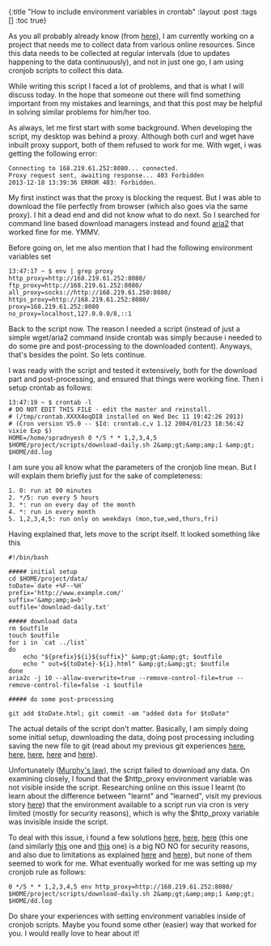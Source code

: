 {:title "How to include environment variables in crontab"
 :layout :post
 :tags  []
 :toc true}

As you all probably already know (from [here](http://www.golb.in/git-week-part-1-13.html)), I am currently working on a project that needs me to collect data from various online resources. Since this data needs to be collected at regular intervals (due to updates happening to the data continuously), and not in just one go, I am using cronjob scripts to collect this data.

While writing this script I faced a lot of problems, and that is what I will discuss today. In the hope that someone out there will find something important from my mistakes and learnings, and that this post may be helpful in solving similar problems for him/her too.

As always, let me first start with some background. When developing the script, my desktop was behind a proxy. Although both curl and wget have inbuilt proxy support, both of them refused to work for me. With wget, i was getting the following error:

```
Connecting to 168.219.61.252:8080... connected.
Proxy request sent, awaiting response... 403 Forbidden
2013-12-18 13:39:36 ERROR 403: Forbidden.
```

My first instinct was that the proxy is blocking the request. But I was able to download the file perfectly from browser (which also goes via the same proxy). I hit a dead end and did not know what to do next. So I searched for command line based download managers instead and found [aria2](http://aria2.sourceforge.net/) that worked fine for me. YMMV.

Before going on, let me also mention that I had the following environment variables set

```
13:47:17 ~ $ env | grep proxy
http_proxy=http://168.219.61.252:8080/
ftp_proxy=http://168.219.61.252:8080/
all_proxy=socks://http://168.219.61.250:8080/
https_proxy=http://168.219.61.252:8080/
proxy=168.219.61.252:8080
no_proxy=localhost,127.0.0.0/8,::1
```

Back to the script now. The reason I needed a script (instead of just a simple wget/aria2 command inside crontab was simply because i needed to do some pre and post-processing to the downloaded content). Anyways, that's besides the point. So lets continue.

I was ready with the script and tested it extensively, both for the download part and post-processing, and ensured that things were working fine. Then i setup crontab as follows:

```
13:47:19 ~ $ crontab -l
# DO NOT EDIT THIS FILE - edit the master and reinstall.
# (/tmp/crontab.XXXX4oqDI8 installed on Wed Dec 11 19:42:26 2013)
# (Cron version V5.0 -- $Id: crontab.c,v 1.12 2004/01/23 18:56:42 vixie Exp $)
HOME=/home/spradnyesh 0 */5 * * 1,2,3,4,5 $HOME/project/scripts/download-daily.sh 2&amp;gt;&amp;amp;1 &amp;gt; $HOME/dd.log
```

I am sure you all know what the parameters of the cronjob line mean. But I will explain them briefly just for the sake of completeness:

```
1. 0: run at 00 minutes
2. */5: run every 5 hours
3. *: run on every day of the month
4. *: run in every month
5. 1,2,3,4,5: run only on weekdays (mon,tue,wed,thurs,fri)
```

Having explained that, lets move to the script itself. It looked something like this

```
#!/bin/bash

##### initial setup
cd $HOME/project/data/
toDate=`date +%F--%H`
prefix='http://www.example.com/'
suffix='&amp;amp;a=b'
outfile='download-daily.txt'

##### download data
rm $outfile
touch $outfile
for i in `cat ../list`
do
    echo "${prefix}${i}${suffix}" &amp;gt;&amp;gt; $outfile
    echo " out=${toDate}-${i}.html" &amp;gt;&amp;gt; $outfile
done
aria2c -j 10 --allow-overwrite=true --remove-control-file=true --remove-control-file=false -i $outfile

##### do some post-processing

git add $toDate.html; git commit -am "added data for $toDate"
```

The actual details of the script don't matter. Basically, I am simply doing some initial setup, downloading the data, doing post processing including saving the new file to git (read about my previous git experiences [here](http://www.golb.in/git-week-part-1-13.html), [here](http://www.golb.in/git-week-part-2-14.html), [here](http://www.golb.in/git-week-part-3-15.html), [here](http://www.golb.in/git-week-part-4-16.html) and [here](http://www.golb.in/git-week-part-5-17.html)).

Unfortunately ([Murphy's law](http://en.wikipedia.org/wiki/Murphy%2527s_law)), the script failed to download any data. On examining closely, I found that the $http_proxy environment variable was not visible inside the script. Researching online on this issue I learnt (to learn about the difference between "learnt" and "learned", visit my previous story [here](http://www.golb.in/difference-between-learnt-and-learned-18.html)) that the environment available to a script run via cron is very limited (mostly for security reasons), which is why the $http_proxy variable was invisible inside the script.

To deal with this issue, i found a few solutions [here](http://stackoverflow.com/a/2229861), [here](http://stackoverflow.com/a/10657111), [here](http://stackoverflow.com/a/13579786) (this one (and similarly [this](http://stackoverflow.com/a/18647100) one and [this](http://stackoverflow.com/a/18647100) one) is a big NO NO for security reasons, and also due to limitations as explained [here](http://stackoverflow.com/questions/5934554/crontab-source-file#) and [here](http://stackoverflow.com/a/5935335)), but none of them seemed to work for me. What eventually worked for me was setting up my cronjob rule as follows:

```
0 */5 * * 1,2,3,4,5 env http_proxy=http://168.219.61.252:8080/ $HOME/project/scripts/download-daily.sh 2&amp;gt;&amp;amp;1 &amp;gt; $HOME/dd.log
```

Do share your experiences with setting environment variables inside of cronjob scripts. Maybe you found some other (easier) way that worked for you. I would really love to hear about it!
